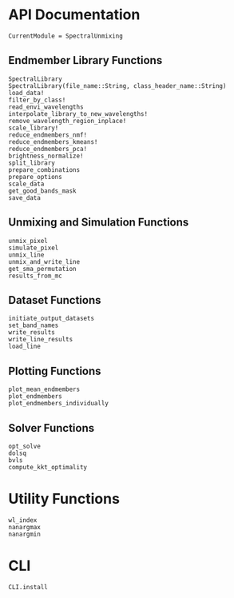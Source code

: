 # API Documentation
```@meta
CurrentModule = SpectralUnmixing
```

## Endmember Library Functions
```@docs
SpectralLibrary
SpectralLibrary(file_name::String, class_header_name::String)
load_data!
filter_by_class!
read_envi_wavelengths
interpolate_library_to_new_wavelengths!
remove_wavelength_region_inplace!
scale_library!
reduce_endmembers_nmf!
reduce_endmembers_kmeans!
reduce_endmembers_pca!
brightness_normalize!
split_library
prepare_combinations
prepare_options
scale_data
get_good_bands_mask
save_data
```

## Unmixing and Simulation Functions
```@docs
unmix_pixel
simulate_pixel
unmix_line
unmix_and_write_line
get_sma_permutation
results_from_mc
```

## Dataset Functions
```@docs
initiate_output_datasets
set_band_names
write_results
write_line_results
load_line
```

## Plotting Functions
```@docs
plot_mean_endmembers
plot_endmembers
plot_endmembers_individually
```

## Solver Functions
```@docs
opt_solve
dolsq
bvls
compute_kkt_optimality
```

# Utility Functions
```@docs
wl_index
nanargmax
nanargmin
```

# CLI
```@docs
CLI.install
```